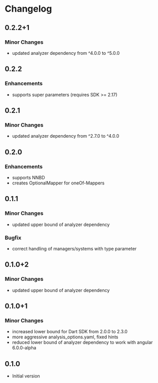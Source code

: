 # Changelog

## 0.2.2+1
### Minor Changes
- updated analyzer dependency from ^4.0.0 to ^5.0.0

## 0.2.2
### Enhancements
- supports super parameters (requires SDK >= 2.17)

## 0.2.1
### Minor Changes
- updated analyzer dependency from ^2.7.0 to ^4.0.0 

## 0.2.0
### Enhancements
- supports NNBD
- creates OptionalMapper for oneOf-Mappers 

## 0.1.1
### Minor Changes
- updated upper bound of analyzer dependency
### Bugfix
- correct handling of managers/systems with type parameter

## 0.1.0+2
### Minor Changes
- updated upper bound of analyzer dependency

## 0.1.0+1
### Minor Changes
- increased lower bound for Dart SDK from 2.0.0 to 2.3.0
- more aggressive analysis_options.yaml, fixed hints 
- reduced lower bound of analyzer dependency to work with angular 6.0.0-alpha

## 0.1.0

- Initial version
